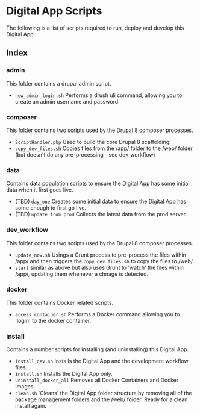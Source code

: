 # Digital App Scripts

The following is a list of scripts required to run, deploy and develop this Digital App.

## Index
### admin
This folder contains a drupal admin script.

* `new_admin_login.sh` Performs a drush uli command, allowing you to create an admin username and password.

### composer
This folder contains two scripts used by the Drupal 8 composer processes.

* `ScriptHandler.php` Used to build the core Drupal 8 scaffolding.
* `copy_dev_files.sh` Copies files from the /app/ folder to the /web/ folder (but doesn't do any pre-processing - see dev_workflow)

### data
Contains data population scripts to ensure the Digital App has some initial data when it first goes live.

*  (TBD) `day_one` Creates some initial data to ensure the Digital App has some enough to first go live.
*  (TBD) `update_from_prod` Collects the latest data from the prod server.

### dev_workflow
This folder contains two scripts used by the Drupal 8 composer processes.

* `update_now.sh` Usings a Grunt process to pre-process the files within /app/ and then triggers the `copy_dev_files.sh` to copy the files to /web/.
* `start` similar as above but also uses Grunt to 'watch' the files within /app/, updating them whenever a chnage is detected.

### docker
This folder contains Docker related scripts.

* `access_container.sh` Performs a Docker command allowing you to 'login' to the docker container.

### install
Contains a number scripts for installing (and uninstalling) this Digital App.

*  `install_dev.sh` Installs the Digital App and the development workflow files.
*  `install.sh` Installs the Digital App only.
*  `uninstall_docker_all` Removes all Docker Containers and Docker Images.
*  `clean.sh` 'Cleans' the Digital App folder structure by removing all of the package management folders and the /web/ folder. Ready for a clean install again.
